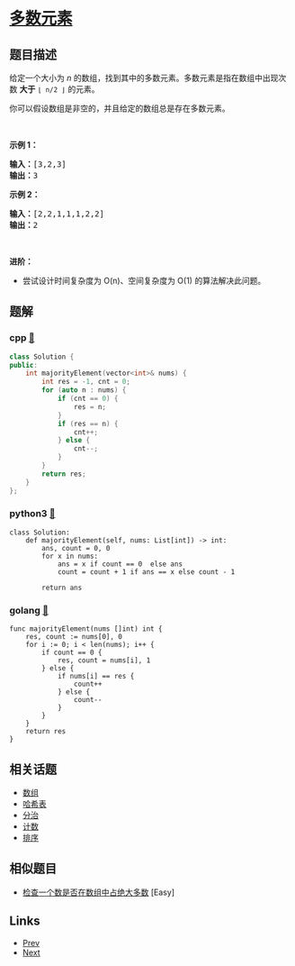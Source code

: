 
# [多数元素](https://leetcode-cn.com/problems/majority-element)

## 题目描述

<p>给定一个大小为 <em>n </em>的数组，找到其中的多数元素。多数元素是指在数组中出现次数 <strong>大于</strong> <code>⌊ n/2 ⌋</code> 的元素。</p>

<p>你可以假设数组是非空的，并且给定的数组总是存在多数元素。</p>

<p> </p>

<p><strong>示例 1：</strong></p>

<pre>
<strong>输入：</strong>[3,2,3]
<strong>输出：</strong>3</pre>

<p><strong>示例 2：</strong></p>

<pre>
<strong>输入：</strong>[2,2,1,1,1,2,2]
<strong>输出：</strong>2
</pre>

<p> </p>

<p><strong>进阶：</strong></p>

<ul>
	<li>尝试设计时间复杂度为 O(n)、空间复杂度为 O(1) 的算法解决此问题。</li>
</ul>


## 题解

### cpp [🔗](majority-element.cpp) 
```cpp
class Solution {
public:
    int majorityElement(vector<int>& nums) {
        int res = -1, cnt = 0;
        for (auto n : nums) {
            if (cnt == 0) {
                res = n;
            }
            if (res == n) {
                cnt++;
            } else {
                cnt--;
            }
        }
        return res;
    }
};
```
### python3 [🔗](majority-element.py) 
```python3
class Solution:
    def majorityElement(self, nums: List[int]) -> int:
        ans, count = 0, 0
        for x in nums:
            ans = x if count == 0  else ans
            count = count + 1 if ans == x else count - 1

        return ans
```
### golang [🔗](majority-element.go) 
```golang
func majorityElement(nums []int) int {
	res, count := nums[0], 0
	for i := 0; i < len(nums); i++ {
		if count == 0 {
			res, count = nums[i], 1
		} else {
			if nums[i] == res {
				count++
			} else {
				count--
			}
		}
	}
	return res
}
```


## 相关话题

- [数组](../../tags/array.md) 
- [哈希表](../../tags/hash-table.md) 
- [分治](../../tags/divide-and-conquer.md) 
- [计数](../../tags/counting.md) 
- [排序](../../tags/sorting.md) 


## 相似题目

- [检查一个数是否在数组中占绝大多数](../check-if-a-number-is-majority-element-in-a-sorted-array/README.md)  [Easy] 


## Links

- [Prev](../two-sum-ii-input-array-is-sorted/README.md) 
- [Next](../excel-sheet-column-number/README.md) 


